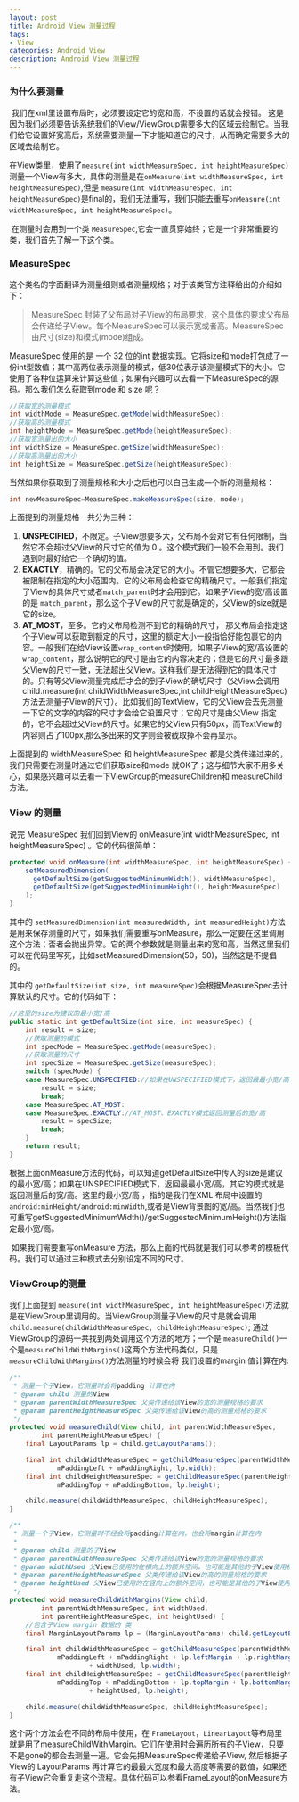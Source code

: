 ```yaml
---
layout: post
title: Android View 测量过程
tags:
- View
categories: Android View
description: Android View 测量过程
---
```


###  为什么要测量

​	我们在xml里设置布局时，必须要设定它的宽和高，不设置的话就会报错。 这是因为我们必须要告诉系统我们的View/ViewGroup需要多大的区域去绘制它。当我们给它设置好宽高后，系统需要测量一下才能知道它的尺寸，从而确定需要多大的区域去绘制它。

​	在View类里，使用了`measure(int widthMeasureSpec, int heightMeasureSpec)`测量一个View有多大，具体的测量是在`onMeasure(int widthMeasureSpec, int heightMeasureSpec)`,但是 `measure(int widthMeasureSpec, int heightMeasureSpec)`是final的，我们无法重写，我们只能去重写`onMeasure(int widthMeasureSpec, int heightMeasureSpec)`。 

​	在测量时会用到一个类 `MeasureSpec`,它会一直贯穿始终；它是一个非常重要的类，我们首先了解一下这个类。

###  MeasureSpec

这个类名的字面翻译为测量细则或者测量规格；对于该类官方注释给出的介绍如下：

> MeasureSpec 封装了父布局对子View的布局要求，这个具体的要求父布局会传递给子View。每个MeasureSpec可以表示宽或者高。MeasureSpec由尺寸(size)和模式(mode)组成。

MeasureSpec 使用的是 一个 32 位的int 数据实现。它将size和mode打包成了一份int型数值；其中高两位表示测量的模式，低30位表示该测量模式下的大小。它使用了各种位运算来计算这些值；如果有兴趣可以去看一下MeasureSpec的源码。那么我们怎么获取到mode 和 size 呢？

```Java
//获取宽的测量模式
int widthMode = MeasureSpec.getMode(widthMeasureSpec);
//获取高的测量模式
int heightMode = MeasureSpec.getMode(heightMeasureSpec);
//获取宽测量出的大小
int widthSize = MeasureSpec.getSize(widthMeasureSpec);
//获取高测量出的大小
int heightSize = MeasureSpec.getSize(heightMeasureSpec);
```

​	当然如果你获取到了测量规格和大小之后也可以自己生成一个新的测量规格：

```java
int newMeasureSpec=MeasureSpec.makeMeasureSpec(size, mode);
```

上面提到的测量规格一共分为三种：

1. **UNSPECIFIED**，不限定。子View想要多大，父布局不会对它有任何限制，当然它不会超过父View的尺寸它的值为 0 。这个模式我们一般不会用到。我们遇到时最好给它一个确切的值。
2. **EXACTLY**，精确的。它的父布局会决定它的大小。不管它想要多大，它都会被限制在指定的大小范围内。它的父布局会检查它的精确尺寸。一般我们指定了View的具体尺寸或者`match_parent`时才会用到它。如果子View的宽/高设置的是 `match_parent`，那么这个子View的尺寸就是确定的，父View的size就是它的size。
3. **AT_MOST**，至多。它的父布局检测不到它的精确的尺寸， 那父布局会指定这个子View可以获取到额定的尺寸，这里的额定大小一般指恰好能包裹它的内容。一般我们在给View设置`wrap_content`时使用。如果子View的宽/高设置的`wrap_content`，那么说明它的尺寸是由它的内容决定的；但是它的尺寸最多跟父View的尺寸一致，无法超出父View。这样我们是无法得到它的具体尺寸的。只有等父View测量完成后才会的到子View的确切尺寸（父View会调用child.measure(int childWidthMeasureSpec,int childHeightMeasureSpec)方法去测量子View的尺寸）。比如我们的TextView，它的父View会去先测量一下它的文字的内容的尺寸才会给它设置尺寸；它的尺寸是由父View 指定的，它不会超过父View的尺寸。如果它的父View只有50px，而TextView的内容则占了100px,那么多出来的文字则会被截取掉不会再显示。


上面提到的 widthMeasureSpec 和 heightMeasureSpec 都是父类传递过来的，我们只需要在测量时通过它们获取size和mode  就OK了；这与细节大家不用多关心，如果感兴趣可以去看一下ViewGroup的measureChildren和 measureChild方法。

### View 的测量

 说完 MeasureSpec 我们回到View的 onMeasure(int widthMeasureSpec, int heightMeasureSpec) 。它的代码很简单：

```Java
protected void onMeasure(int widthMeasureSpec, int heightMeasureSpec) {
    setMeasuredDimension(
      getDefaultSize(getSuggestedMinimumWidth(), widthMeasureSpec),
      getDefaultSize(getSuggestedMinimumHeight(), heightMeasureSpec)
    );
}		
```

其中的 `setMeasuredDimension(int measuredWidth, int measuredHeight)`方法是用来保存测量的尺寸，如果我们需要重写onMeasure，那么一定要在这里调用这个方法；否者会抛出异常。它的两个参数就是测量出来的宽和高，当然这里我们可以在代码里写死，比如setMeasuredDimension(50，50)，当然这是不提倡的。

其中的 `getDefaultSize(int size, int measureSpec)`会根据MeasureSpec去计算默认的尺寸。它的代码如下：

```Java
//这里的size为建议的最小宽/高
public static int getDefaultSize(int size, int measureSpec) {
    int result = size;
	//获取测量的模式
    int specMode = MeasureSpec.getMode(measureSpec);
    //获取测量的尺寸
    int specSize = MeasureSpec.getSize(measureSpec);
    switch (specMode) {
    case MeasureSpec.UNSPECIFIED://如果在UNSPECIFIED模式下，返回最最小宽/高
        result = size;
        break;
    case MeasureSpec.AT_MOST:
    case MeasureSpec.EXACTLY://AT_MOST、EXACTLY模式返回测量后的宽/高
        result = specSize;
        break;
    }
    return result;
}
```

根据上面onMeasure方法的代码，可以知道getDefaultSize中传入的size是建议的最小宽/高；如果在UNSPECIFIED模式下，返回最最小宽/高，其它的模式就是返回测量后的宽/高。这里的最小宽/高 ，指的是我们在XML 布局中设置的 `android:minHeight/android:minWidth`,或者是View背景图的宽/高。当然我们也可重写getSuggestedMinimumWidth()/getSuggestedMinimumHeight()方法指定最小宽/高。

​	如果我们需要重写onMeasure 方法，那么上面的代码就是我们可以参考的模板代码。我们可以通过三种模式去分别设定不同的尺寸。

### ViewGroup的测量

我们上面提到 `measure(int widthMeasureSpec, int heightMeasureSpec)`方法就是在ViewGroup里调用的。当ViewGroup测量子View的尺寸是就会调用 `child.measure(childWidthMeasureSpec, childHeightMeasureSpec)`; 通过ViewGroup的源码一共找到两处调用这个方法的地方；一个是 `measureChild()`一个是`measureChildWithMargins()`这两个方法代码类似，只是`measureChildWithMargins()`方法测量的时候会将 我们设置的margin 值计算在内:

```java
/**
 * 测量一个子View，它测量时会将padding 计算在内
 * @param child 测量的View
 * @param parentWidthMeasureSpec 父类传递给该View的宽的测量规格的要求
 * @param parentHeightMeasureSpec 父类传递给该View的高的测量规格的要求
 */
protected void measureChild(View child, int parentWidthMeasureSpec,
        int parentHeightMeasureSpec) {
    final LayoutParams lp = child.getLayoutParams();

    final int childWidthMeasureSpec = getChildMeasureSpec(parentWidthMeasureSpec,
            mPaddingLeft + mPaddingRight, lp.width);
    final int childHeightMeasureSpec = getChildMeasureSpec(parentHeightMeasureSpec,
            mPaddingTop + mPaddingBottom, lp.height);

    child.measure(childWidthMeasureSpec, childHeightMeasureSpec);
}

/**
 * 测量一个子View，它测量时不经会将padding计算在内，也会将margin计算在内
 *
 * @param child 测量的子View
 * @param parentWidthMeasureSpec 父类传递给该View的宽的测量规格的要求
 * @param widthUsed 父View已使用的在横向上的额外空间，也可能是其他的子View使用横向上的额外空间
 * @param parentHeightMeasureSpec 父类传递给该View的高的测量规格的要求
 * @param heightUsed 父View已使用的在竖向上的额外空间，也可能是其他的子View使用的竖向上的额外空间
 */
protected void measureChildWithMargins(View child,
        int parentWidthMeasureSpec, int widthUsed,
        int parentHeightMeasureSpec, int heightUsed) {
    //包含子View margin 数据的 类
    final MarginLayoutParams lp = (MarginLayoutParams) child.getLayoutParams();

    final int childWidthMeasureSpec = getChildMeasureSpec(parentWidthMeasureSpec,
            mPaddingLeft + mPaddingRight + lp.leftMargin + lp.rightMargin
                    + widthUsed, lp.width);
    final int childHeightMeasureSpec = getChildMeasureSpec(parentHeightMeasureSpec,
            mPaddingTop + mPaddingBottom + lp.topMargin + lp.bottomMargin
                    + heightUsed, lp.height);

    child.measure(childWidthMeasureSpec, childHeightMeasureSpec);
}
```

这个两个方法会在不同的布局中使用，在 `FrameLayout`，`LinearLayout`等布局里就是用了measureChildWithMargin。它们在使用时会遍历所有的子View，只要不是gone的都会去测量一遍。它会先把MeasureSpec传递给子View, 然后根据子View的 LayoutParams 再计算它的最最大宽度和最大高度等需要的数值，如果还有子View它会重复走这个流程。具体代码可以参看FrameLayout的onMeasure方法。
